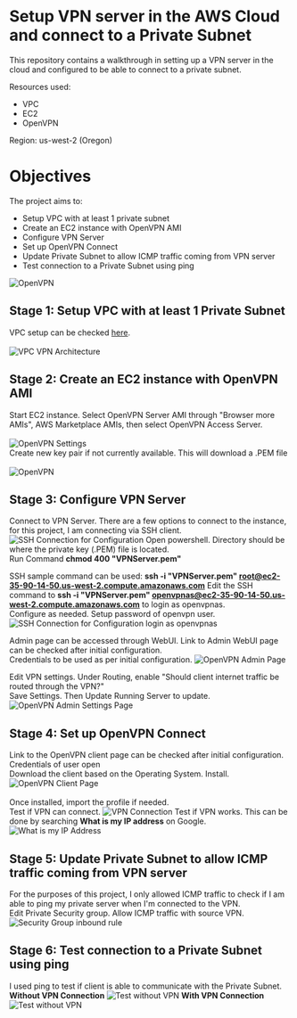 <h1>Setup VPN server in the AWS Cloud and connect to a Private Subnet</h1>

This repository contains a walkthrough in setting up a VPN server in the cloud and configured to be able to connect to a private subnet.

Resources used:
- VPC
- EC2
- OpenVPN

Region: us-west-2 (Oregon)

<h1>Objectives</h1>
The project aims to:
<ul>
  <li>Setup VPC with at least 1 private subnet</li>
  <li>Create an EC2 instance with OpenVPN AMI</li>
  <li>Configure VPN Server</li>
  <li>Set up OpenVPN Connect</li>
  <li>Update Private Subnet to allow ICMP traffic coming from VPN server</li>
  <lI>Test connection to a Private Subnet using ping</lI>
</ul>
  <img src="AWS VPN/VPN architechture.jpg" alt="OpenVPN">

<h2>Stage 1: Setup VPC with at least 1 Private Subnet</h2>
VPC setup can be checked <a href="https://github.com/andre1434/aws-vpc/blob/c7e4d69d960a84c1c36a371730ebfe121c1cbab4/README.md">here</a>.<br><br>
  <img src="AWS VPN/VPC VPN Architecture.jpg" alt="VPC VPN Architecture">

  
<h2>Stage 2: Create an EC2 instance with OpenVPN AMI</h2>
Start EC2 instance. Select OpenVPN Server AMI through "Browser more AMIs", AWS Marketplace AMIs, then select OpenVPN Access Server.<br><br>
  <img src="AWS VPN/EC2 Settings.jpg" alt="OpenVPN Settings">
  <br>Create new key pair if not currently available. This will download a .PEM file<br><br>
  <img src="AWS VPN/EC2.jpg" alt="OpenVPN">

<h2>Stage 3: Configure VPN Server</h2>
Connect to VPN Server. There are a few options to connect to the instance, for this project, I am connecting via SSH client.

  <img src="AWS VPN/OpenVPN SSH client.jpg" alt="SSH Connection for Configuration">
  Open powershell. Directory should be where the private key (.PEM) file is located.<br>
  Run Command <b> chmod 400 "VPNServer.pem"</b><br>
  
  SSH sample command can be used: <b>ssh -i "VPNServer.pem" root@ec2-35-90-14-50.us-west-2.compute.amazonaws.com</b>
  Edit the SSH command to <b>ssh -i "VPNServer.pem" openvpnas@ec2-35-90-14-50.us-west-2.compute.amazonaws.com</b> to login as openvpnas.<br>
  Configure as needed. Setup password of openvpn user.
  <img src="AWS VPN/login as openvpnas.jpg" alt="SSH Connection for Configuration login as openvpnas">

  Admin page can be accessed through WebUI. Link to Admin WebUI page can be checked after initial configuration.<br>
  Credentials to be used as per initial configuration.
  <img src="AWS VPN/admin login page.jpg" alt="OpenVPN Admin Page">

Edit VPN settings. Under Routing, enable "Should client internet traffic be routed through the VPN?"<br>
Save Settings. Then Update Running Server to update.
  <img src="AWS VPN/vpn settings.jpg" alt="OpenVPN Admin Settings Page">
  
<h2>Stage 4: Set up OpenVPN Connect</h2>
Link to the OpenVPN client page can be checked after initial configuration. Credentials of user open<br>
Download the client based on the Operating System. Install.
  <img src="AWS VPN/client page.jpg" alt="OpenVPN Client Page">
  <br><br>
  Once installed, import the profile if needed.<br>
  Test if VPN can connect.
  <img src="AWS VPN/connect openvpn.jpg" alt="VPN Connection">
  Test if VPN works. This can be done by searching <b>What is my IP address</b> on Google.
  <img src="AWS VPN/whatismyip.jpg" alt="What is my IP Address">

<h2>Stage 5: Update Private Subnet to allow ICMP traffic coming from VPN server</h2>
For the purposes of this project, I only allowed ICMP traffic to check if I am able to ping my private server when I'm connected to the VPN.
<br>Edit Private Security group. Allow ICMP traffic with source VPN.
<img src="AWS VPN/edit private subnet sec group inbound rule.jpg" alt="Security Group inbound rule">

<h2>Stage 6: Test connection to a Private Subnet using ping</h2>
I used ping to test if client is able to communicate with the Private Subnet.<br>
<b>Without VPN Connection</b>
<img src="AWS VPN/test without connection.jpg" alt="Test without VPN">
<b>With VPN Connection</b>
<img src="AWS VPN/test with connection.jpg" alt="Test without VPN">
